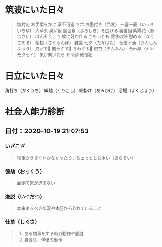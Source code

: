 # 筑波にいた日々
> 塩対応
> お手柔らかに
> 草不可避
> ツボ
> お墨付き（西友）
> 一喜一憂（いっきいちゆ）
> 大草原
> 臭い飯
> 風呂敷（ふろしき）を広げる
> 裏番組
> 紫陽花（あじさい）
> ばんそうこう
> 蚊に好かれる
> ごもっとも
> 背水の陣
> 慰める（なぐさめる）
> 桜桃（さくらんぼ）
> 雑食
> 七夕（たなばた）
> 音信不通（おんしんふつう）
> 見ざる🙈
> 聞かざる🙉
> 言わざる🙊
> 銀杏（ぎんなん）
> 金木犀（キンモクセイ）
> 気が向いたら
> ドヤ顔
> 確信犯

# 日立にいた日々

角打ち（かくうち）
繰越（くりこし）
網掛け（あみかけ）
浴場（よくじょう）

# 社会人能力診断

## 日付：2020-10-19 21:07:53

### いざこざ
> 物事がうまくいかなかったり、ちょっとした争い（あらそい）

### 億劫（おっくう）
> 面倒で気が進まない

### 逸脱（いつだつ）
> 本来あるべき状況や本筋から外れていること

### 仕草（しぐさ）
> 1. ある物事をする時の動作や態度
> 2. 身振り、俳優の動作



